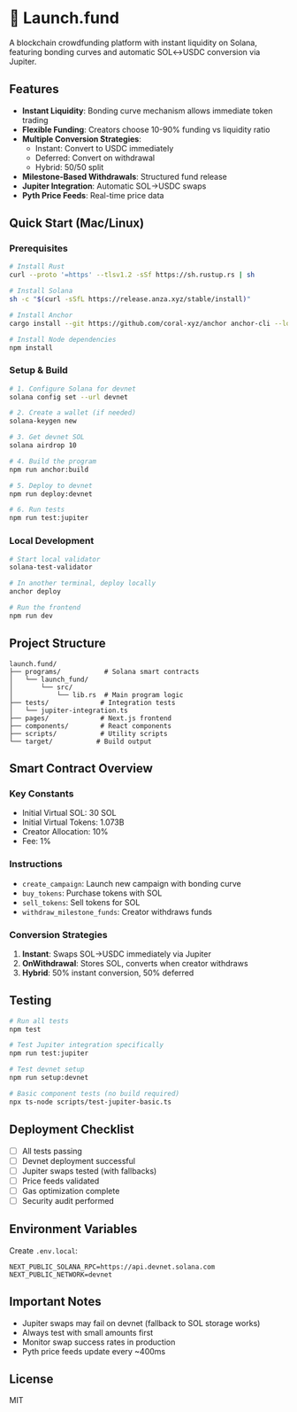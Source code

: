 # 🚀 Launch.fund

A blockchain crowdfunding platform with instant liquidity on Solana, featuring bonding curves and automatic SOL↔USDC conversion via Jupiter.

## Features

- **Instant Liquidity**: Bonding curve mechanism allows immediate token trading
- **Flexible Funding**: Creators choose 10-90% funding vs liquidity ratio
- **Multiple Conversion Strategies**: 
  - Instant: Convert to USDC immediately
  - Deferred: Convert on withdrawal
  - Hybrid: 50/50 split
- **Milestone-Based Withdrawals**: Structured fund release
- **Jupiter Integration**: Automatic SOL→USDC swaps
- **Pyth Price Feeds**: Real-time price data

## Quick Start (Mac/Linux)

### Prerequisites

```bash
# Install Rust
curl --proto '=https' --tlsv1.2 -sSf https://sh.rustup.rs | sh

# Install Solana
sh -c "$(curl -sSfL https://release.anza.xyz/stable/install)"

# Install Anchor
cargo install --git https://github.com/coral-xyz/anchor anchor-cli --locked

# Install Node dependencies
npm install
```

### Setup & Build

```bash
# 1. Configure Solana for devnet
solana config set --url devnet

# 2. Create a wallet (if needed)
solana-keygen new

# 3. Get devnet SOL
solana airdrop 10

# 4. Build the program
npm run anchor:build

# 5. Deploy to devnet
npm run deploy:devnet

# 6. Run tests
npm run test:jupiter
```

### Local Development

```bash
# Start local validator
solana-test-validator

# In another terminal, deploy locally
anchor deploy

# Run the frontend
npm run dev
```

## Project Structure

```
launch.fund/
├── programs/           # Solana smart contracts
│   └── launch_fund/
│       └── src/
│           └── lib.rs  # Main program logic
├── tests/             # Integration tests
│   └── jupiter-integration.ts
├── pages/             # Next.js frontend
├── components/        # React components
├── scripts/           # Utility scripts
└── target/           # Build output
```

## Smart Contract Overview

### Key Constants
- Initial Virtual SOL: 30 SOL
- Initial Virtual Tokens: 1.073B
- Creator Allocation: 10%
- Fee: 1%

### Instructions
- `create_campaign`: Launch new campaign with bonding curve
- `buy_tokens`: Purchase tokens with SOL
- `sell_tokens`: Sell tokens for SOL
- `withdraw_milestone_funds`: Creator withdraws funds

### Conversion Strategies
1. **Instant**: Swaps SOL→USDC immediately via Jupiter
2. **OnWithdrawal**: Stores SOL, converts when creator withdraws
3. **Hybrid**: 50% instant conversion, 50% deferred

## Testing

```bash
# Run all tests
npm test

# Test Jupiter integration specifically
npm run test:jupiter

# Test devnet setup
npm run setup:devnet

# Basic component tests (no build required)
npx ts-node scripts/test-jupiter-basic.ts
```

## Deployment Checklist

- [ ] All tests passing
- [ ] Devnet deployment successful
- [ ] Jupiter swaps tested (with fallbacks)
- [ ] Price feeds validated
- [ ] Gas optimization complete
- [ ] Security audit performed

## Environment Variables

Create `.env.local`:
```
NEXT_PUBLIC_SOLANA_RPC=https://api.devnet.solana.com
NEXT_PUBLIC_NETWORK=devnet
```

## Important Notes

- Jupiter swaps may fail on devnet (fallback to SOL storage works)
- Always test with small amounts first
- Monitor swap success rates in production
- Pyth price feeds update every ~400ms

## License

MIT